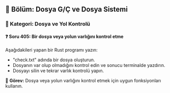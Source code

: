## 📘 Bölüm: Dosya G/Ç ve Dosya Sistemi  
### 🔹 Kategori: Dosya ve Yol Kontrolü  
#### ❓ Soru 405: Bir dosya veya yolun varlığını kontrol etme

Aşağıdakileri yapan bir Rust programı yazın:

- "check.txt" adında bir dosya oluşturun.
- Dosyanın var olup olmadığını kontrol edin ve sonucu terminalde yazdırın.
- Dosyayı silin ve tekrar varlık kontrolü yapın.

🔧 **Görev:** Dosya veya yolun varlığını kontrol etmek için uygun fonksiyonları kullanın.
